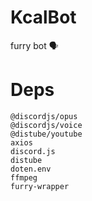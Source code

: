 # KcalBot
 furry bot :speaking_head:
# Deps
    @discordjs/opus
    @discordjs/voice
    @distube/youtube
    axios
    discord.js
    distube
    doten.env
    ffmpeg
    furry-wrapper
